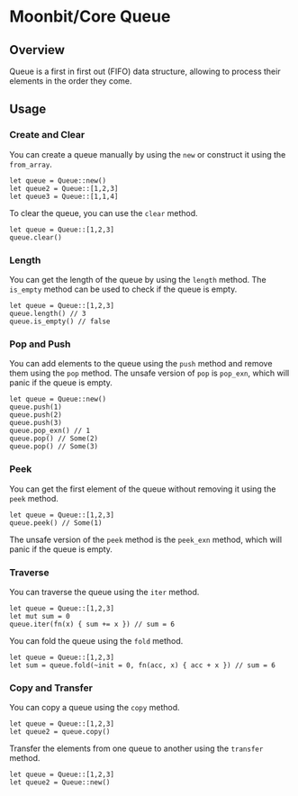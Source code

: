 # Moonbit/Core Queue
## Overview
Queue is a first in first out (FIFO) data structure, allowing to process their elements in the order they come.

## Usage
### Create and Clear
You can create a queue manually by using the `new` or construct it using the `from_array`.
```moonbit
let queue = Queue::new()
let queue2 = Queue::[1,2,3]
let queue3 = Queue::[1,1,4]
```

To clear the queue, you can use the `clear` method.
```moonbit
let queue = Queue::[1,2,3]
queue.clear()
```

### Length
You can get the length of the queue by using the `length` method. The `is_empty` method can be used to check if the queue is empty.
```moonbit
let queue = Queue::[1,2,3]
queue.length() // 3
queue.is_empty() // false
```

### Pop and Push
You can add elements to the queue using the `push` method and remove them using the `pop` method.
The unsafe version of `pop` is `pop_exn`, which will panic if the queue is empty.
```moonbit
let queue = Queue::new()
queue.push(1)
queue.push(2)
queue.push(3)
queue.pop_exn() // 1
queue.pop() // Some(2)
queue.pop() // Some(3)
```

### Peek
You can get the first element of the queue without removing it using the `peek` method.
```moonbit
let queue = Queue::[1,2,3]
queue.peek() // Some(1)
```
The unsafe version of the `peek` method is the `peek_exn` method, which will panic if the queue is empty.

### Traverse
You can traverse the queue using the `iter` method.
```moonbit
let queue = Queue::[1,2,3]
let mut sum = 0
queue.iter(fn(x) { sum += x }) // sum = 6
```

You can fold the queue using the `fold` method.
```moonbit
let queue = Queue::[1,2,3]
let sum = queue.fold(~init = 0, fn(acc, x) { acc + x }) // sum = 6
```

### Copy and Transfer
You can copy a queue using the `copy` method.
```moonbit
let queue = Queue::[1,2,3]
let queue2 = queue.copy()
```

Transfer the elements from one queue to another using the `transfer` method.
```moonbit
let queue = Queue::[1,2,3]
let queue2 = Queue::new()
```